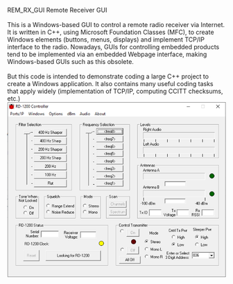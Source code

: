 REM_RX_GUI
Remote Receiver GUI<br><br>
This is a Windows-based GUI to control a remote radio receiver via Internet. 
It is written in C++, using Microsoft Foundation Classes (MFC), to create Windows elements (buttons, menus, displays) and implement TCP/IP interface to the radio. 
Nowadays, GUIs for controlling embedded products tend to be implemented via an embedded Webpage interface, making Windows-based GUIs such as this obsolete.<br><br>
But this code is intended to demonstrate coding a large C++ project to create a Windows application.
It also contains many useful coding tasks that apply widely (implementation of TCP/IP, computing CCITT checksums, etc.)<br>
<img src="Remote_Rx_GUI.png">

